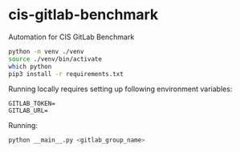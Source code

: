 # cis-gitlab-benchmark
Automation for CIS GitLab Benchmark

```bash
python -m venv ./venv
source ./venv/bin/activate
which python
pip3 install -r requirements.txt
```

Running locally requires setting up following environment variables:

```
GITLAB_TOKEN=
GITLAB_URL=
```

Running:

```bash
python __main__.py <gitlab_group_name>
```